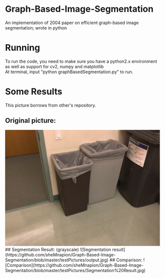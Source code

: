# Graph-Based-Image-Segmentation
An implementation of 2004 paper on efficient graph-based image segmentation; wrote in python
# Running
To run the code, you need to make sure you have a python2.x environment as well as support for cv2, numpy and matplotlib <br>
At terminal, input "python graphBasedSegmentation.py" to run.
# Some Results
This picture borrows from other's repository.
## Original picture:
<img src="https://github.com/sheMnapion/Graph-Based-Image-Segmentation/blob/master/testPictures/othavScene.jpg">
## Segmentation Result: (grayscale)
![Segmentation result](https://github.com/sheMnapion/Graph-Based-Image-Segmentation/blob/master/testPictures/output.jpg)
## Comparison:
![Comparison](https://github.com/sheMnapion/Graph-Based-Image-Segmentation/blob/master/testPictures/Segmentation%20Result.jpg)
